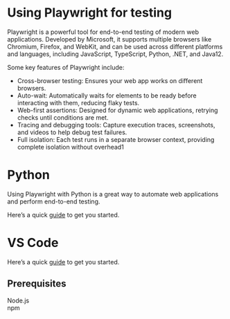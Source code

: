 # Using Playwright for testing

Playwright is a powerful tool for end-to-end testing of modern web applications. Developed by Microsoft, it supports multiple browsers like Chromium, Firefox, and WebKit, and can be used across different platforms and languages, including JavaScript, TypeScript, Python, .NET, and Java12.

Some key features of Playwright include:

* Cross-browser testing: Ensures your web app works on different browsers.
* Auto-wait: Automatically waits for elements to be ready before interacting with them, reducing flaky tests.
* Web-first assertions: Designed for dynamic web applications, retrying checks until conditions are met.
* Tracing and debugging tools: Capture execution traces, screenshots, and videos to help debug test failures.
* Full isolation: Each test runs in a separate browser context, providing complete isolation without overhead1

# Python

Using Playwright with Python is a great way to automate web applications and perform end-to-end testing. 

Here’s a quick [guide](PYTHON.md) to get you started.

# VS Code

Here’s a quick [guide](VSCODE.md) to get you started.


## Prerequisites

Node.js  
npm
